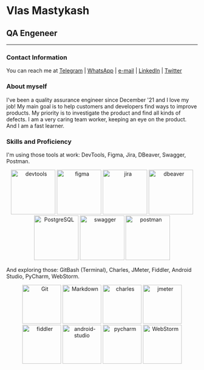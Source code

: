 # Vlas Mastykash

## QA Engeneer

---

### Contact Information

You can reach me at [Telegram][tg] | [WhatsApp][wa] | [e-mail][email] | [LinkedIn][in] | [Twitter][tw]

[email]: <mailto:mastykash.vlas@gmail.com>
[in]: <https://www.linkedin.com/in/v-las/>
[tg]: <https://t.me/v_las>
[wa]: <https://wa.me/79136198392>
[tw]: <https://twitter.com/v_las_>

### About myself

I've been a quality assurance engineer since December '21 and I love my job!
My main goal is to help customers and developers find ways to improve products.
My priority is to investigate the product and find all kinds of defects.
I am a very caring team worker, keeping an eye on the product. And I am a fast learner.

### Skills and Proficiency

I'm using those tools at work: DevTools, Figma, Jira, DBeaver, Swagger, Postman.

<div align="center">
	<img alt="devtools" width="117px" src="https://user-images.githubusercontent.com/89486551/143319750-2f729405-4b8a-4f73-8e16-b5c7780517fc.png" />
	<img alt="figma" width="117px" src="https://user-images.githubusercontent.com/89486551/153722739-06821792-6882-4ca2-b6ba-8198944272be.png" />
	<img alt="jira" width="117px" src="https://user-images.githubusercontent.com/89486551/153722743-407bd6dd-f5bc-4b1a-8875-13969c69b517.png" />
	<img alt="dbeaver" width="117px" src="https://user-images.githubusercontent.com/89486551/143319757-0bbd31ce-7860-447a-9571-504653849d0b.png" />
	<img alt="PostgreSQL" width="117px" src="https://user-images.githubusercontent.com/89486551/143319773-17f2e07b-8dc2-4f02-9b60-e9f0b421ce06.png" />
	<img alt="swagger" width="117px" src="https://user-images.githubusercontent.com/89486551/153722742-ae154b3b-291e-4e94-a969-43dbcc537acd.png" />
	<img alt="postman" width="117px" src="https://user-images.githubusercontent.com/89486551/143319803-99550e9f-bdde-4354-b38a-a3aa8ffc9a77.png" />
</div>

And exploring those: GitBash (Terminal), Charles, JMeter, Fiddler, Android Studio, PyCharm, WebStorm.

<div align="center">
	<img alt="Git" width="102px" src="https://user-images.githubusercontent.com/89486551/143319775-c711ac23-04f8-44dd-9a0b-ea3698467e9e.png" />
	<img alt="Markdown" width="102px" src="https://user-images.githubusercontent.com/89486551/143319781-e0cb8223-f5db-4cfd-b2f8-9fab2e227023.png" />
	<img alt="charles" width="102px" src="https://user-images.githubusercontent.com/89486551/143319787-e5eb9aa4-5b57-454f-b903-64282274af76.png" />
	<img alt="jmeter" width="102px" src="https://user-images.githubusercontent.com/89486551/170130770-05666e29-abdc-43cb-9b85-b716c2509eae.png" />
	<img alt="fiddler" width="102px" src="https://user-images.githubusercontent.com/89486551/143319792-72034e75-f2fe-4589-b741-6f21a2433a71.png" />
	<img alt="android-studio" width="102px" src="https://user-images.githubusercontent.com/89486551/143319797-01713acf-1cc6-49c9-ae92-d520d55cef17.png" />
	<img alt="pycharm" width="102px" src="https://user-images.githubusercontent.com/89486551/143319814-3645ca4a-c3cc-4958-aa5b-ff27b47d704c.png" />
	<img alt="WebStorm" width="102px" src="https://user-images.githubusercontent.com/89486551/145703556-7853a2fb-9487-49c4-9ff9-868c0fb82a98.png" />
</div>
